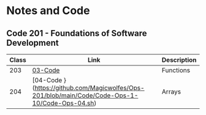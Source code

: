 # Notes and Code
## Code 201 - Foundations of Software Development

| Class        |Link           |Description  |
| ------------- |-------------| -----|
| 203 | [03-Code ](https://github.com/Magicwolfes/Ops-201/blob/main/Code/Code-Ops-1-10/Code-Ops-03.sh) | Functions |
| 204 | [04-Code }(https://github.com/Magicwolfes/Ops-201/blob/main/Code/Code-Ops-1-10/Code-Ops-04.sh) | Arrays |
